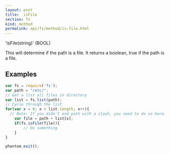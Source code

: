```yaml
---
layout: post
title:  isFile
section: fs
kind: method
permalink: api/fs/method/is-file.html
---
```


'isFile(string)' (BOOL)

This will determine if the path is a file. It returns a boolean, true if the path is a file.

## Examples

```javascript
var fs = require('fs');
var path = "/etc/";
// Get a list all files in directory
var list = fs.list(path);
// Cycle through the list
for(var x = 0; x < list.length; x++){
  // Note: If you didn't end path with a slash, you need to do so here.
	var file = path + list[x];
	if(fs.isFile(file)){
		// Do something
	}
}

phantom.exit();
```








